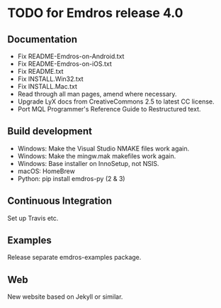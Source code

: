 # TODO for Emdros release 4.0

## Documentation

- Fix README-Emdros-on-Android.txt
- Fix README-Emdros-on-iOS.txt
- Fix README.txt
- Fix INSTALL.Win32.txt
- Fix INSTALL.Mac.txt
- Read through all man pages, amend where necessary.
- Upgrade LyX docs from CreativeCommons 2.5 to latest CC license.
- Port MQL Programmer's Reference Guide to Restructured text.


## Build development
- Windows: Make the Visual Studio NMAKE files work again.
- Windows: Make the mingw.mak makefiles work again.
- Windows: Base installer on InnoSetup, not NSIS.
- macOS: HomeBrew
- Python: pip install emdros-py (2 & 3)

## Continuous Integration

Set up Travis etc.

## Examples

Release separate emdros-examples package.

## Web

New website based on Jekyll or similar.

